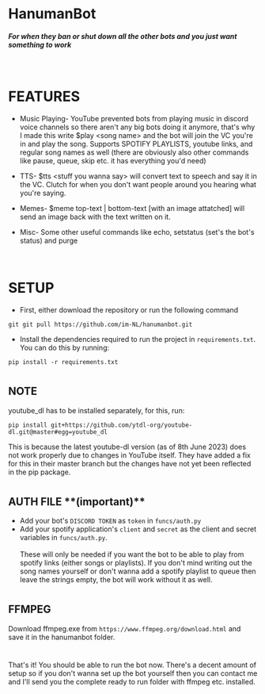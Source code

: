 # HanumanBot

##### For when they ban or shut down all the other bots and you just want something to work
<br>

# FEATURES
- Music Playing- YouTube prevented bots from playing music in discord voice channels so there aren't any big bots doing it anymore, that's why I made this write $play \<song name> and the bot will join the VC you're in and play the song. Supports SPOTIFY PLAYLISTS, youtube links, and regular song names as well (there are obviously also other commands like pause, queue, skip etc. it has everything you'd need)

- TTS- $tts \<stuff you wanna say> will convert text to speech and say it in the VC. Clutch for when you don't want people around you hearing what you're saying.

- Memes- $meme top-text | bottom-text [with an image attatched] will send an image back with the text written on it.

- Misc- Some other useful commands like echo, setstatus (set's the bot's status) and purge

<br>

# SETUP
- First, either download the repository or run the following command 
```
git git pull https://github.com/im-NL/hanumanbot.git
```

- Install the dependencies required to run the project in `requirements.txt`. You can do this by running:
```
pip install -r requirements.txt
```
#

## **NOTE**
youtube_dl has to be installed separately, for this, run:
```
pip install git+https://github.com/ytdl-org/youtube-dl.git@master#egg=youtube_dl
```
This is because the latest youtube-dl version (as of 8th June 2023) does not work properly due to changes in YouTube itself. They have added a fix
for this in their master branch but the changes have not yet been reflected in the pip package.

#

## **AUTH FILE** \**(important)**
- Add your bot's `DISCORD TOKEN` as `token` in ``funcs/auth.py`` 
- Add your spotify application's `client` and `secret` as the client and secret variables in ``funcs/auth.py``. <br><br>
These will only be needed if you want the bot to be able to play from spotify links (either songs or playlists). If you don't mind writing out the song names yourself or don't wanna add a spotify playlist to queue then leave the strings empty, the bot will work without it as well.
#
## **FFMPEG** 
Download ffmpeg.exe from ``https://www.ffmpeg.org/download.html`` and save it in the hanumanbot folder.

#

That's it! You should be able to run the bot now. There's a decent amount of setup so if you don't wanna set up the bot yourself then you can contact me and I'll send you the complete ready to run folder with ffmpeg etc. installed.

